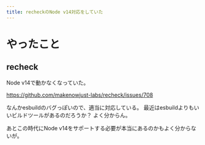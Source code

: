 ```yaml
---
title: recheckのNode v14対応をしていた
---
```


# やったこと

## recheck

Node v14で動かなくなっていた。

<https://github.com/makenowjust-labs/recheck/issues/708>

なんかesbuildのバグっぽいので、適当に対応している。
最近はesbuildよりもいいビルドツールがあるのだろうか？
よく分からん。

あとこの時代にNode v14をサポートする必要が本当にあるのかもよく分からないが。
